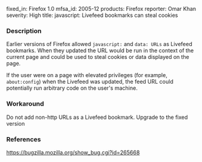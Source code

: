 fixed_in: Firefox 1.0
mfsa_id: 2005-12
products: Firefox
reporter: Omar Khan
severity: High
title: javascript: Livefeed bookmarks can steal cookies

<h3>Description</h3>

<p>Earlier versions of Firefox allowed <code>javascript:</code> and 
<code>data: URLs</code> as Livefeed bookmarks. When they updated the URL 
would be run in the context of the current page and could be used to 
steal cookies or data displayed on the page.</p>

<p>If the user were on a page with elevated privileges (for example,
<code class="filename">about:config</code>) when the Livefeed was updated, 
the feed URL could potentially run arbitrary code on the user's machine.</p>

<h3>Workaround</h3>

<p>Do not add non-http URLs as a Livefeed bookmark. Upgrade to the fixed 
version</p>

<h3>References</h3>

<p><a href="https://bugzilla.mozilla.org/show_bug.cgi?id=265668">
https://bugzilla.mozilla.org/show_bug.cgi?id=265668</a></p>



